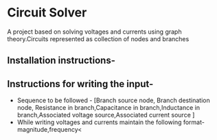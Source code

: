 <H1> Circuit Solver </H1>
<P>
A project based on solving voltages and currents using graph theory.Circuits represented as collection of nodes and branches
<br>
<H2> Installation instructions- </H2>

<H2> Instructions for writing the input- </H2>
<ul> 
<li> Sequence to be followed - [Branch source node, Branch destination node, Resistance in branch,Capacitance in branch,Inductance in branch,Associated voltage source,Associated current source ] </li>
<li> While writing voltages and currents maintain the following format- magnitude,frequency&lt